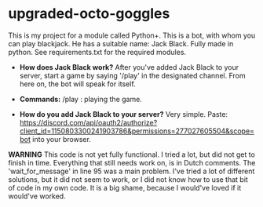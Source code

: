 # upgraded-octo-goggles
This is my project for a module called Python+.
This is a bot, with whom you can play blackjack. He has a suitable name: Jack Black. 
Fully made in python. See requirements.txt for the required modules.

* **How does Jack Black work?**
After you've added Jack Black to your server, start a game by saying '/play' in the designated channel. From here on,
the bot will speak for itself. 

* **Commands:**
/play : playing the game.

* **How do you add Jack Black to your server?**
Very simple. Paste:
https://discord.com/api/oauth2/authorize?client_id=1150803300241903786&permissions=277027605504&scope=bot
into your browser.

**WARNING**
This code is not yet fully functional. I tried a lot, but did not get to finish in time.
Everything that still needs work on, is in Dutch comments.
The 'wait_for_message' in line 95 was a main problem. I've tried a lot of different solutions, but it did not seem to work,
or I did not know how to use that bit of code in my own code. It is a big shame, because I would've loved if it would've 
worked.